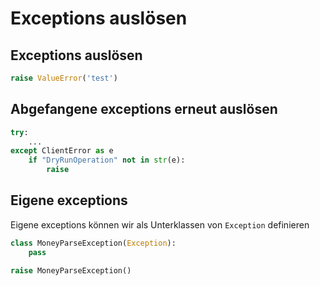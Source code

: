 # Exceptions auslösen

## Exceptions auslösen

```py
raise ValueError('test')
```

## Abgefangene exceptions erneut auslösen

```py
try:
    ...
except ClientError as e
    if "DryRunOperation" not in str(e):
        raise
```

## Eigene exceptions

Eigene exceptions können wir als Unterklassen von `Exception` definieren

```py
class MoneyParseException(Exception):
    pass

raise MoneyParseException()
```
